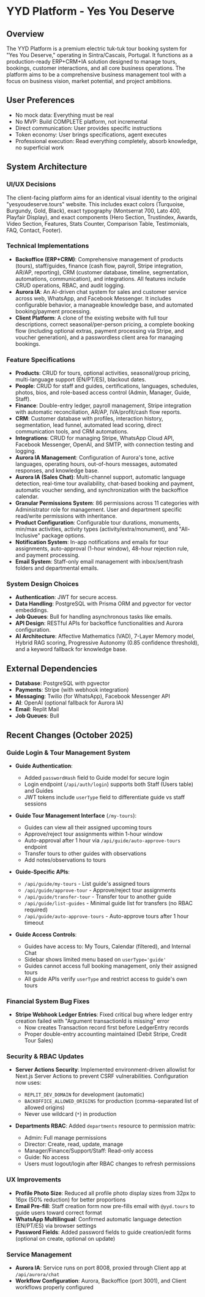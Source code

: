 # YYD Platform - Yes You Deserve

## Overview
The YYD Platform is a premium electric tuk-tuk tour booking system for "Yes You Deserve," operating in Sintra/Cascais, Portugal. It functions as a production-ready ERP+CRM+IA solution designed to manage tours, bookings, customer interactions, and all core business operations. The platform aims to be a comprehensive business management tool with a focus on business vision, market potential, and project ambitions.

## User Preferences
- No mock data: Everything must be real
- No MVP: Build COMPLETE platform, not incremental
- Direct communication: User provides specific instructions
- Token economy: User brings specifications, agent executes
- Professional execution: Read everything completely, absorb knowledge, no superficial work

## System Architecture

### UI/UX Decisions
The client-facing platform aims for an identical visual identity to the original "yesyoudeserve.tours" website. This includes exact colors (Turquoise, Burgundy, Gold, Black), exact typography (Montserrat 700, Lato 400, Playfair Display), and exact components (Hero Section, Trustindex, Awards, Video Section, Features, Stats Counter, Comparison Table, Testimonials, FAQ, Contact, Footer).

### Technical Implementations
- **Backoffice (ERP+CRM)**: Comprehensive management of products (tours), staff/guides, finance (cash flow, payroll, Stripe integration, AR/AP, reporting), CRM (customer database, timeline, segmentation, automations, communication), and integrations. All features include CRUD operations, RBAC, and audit logging.
- **Aurora IA**: An AI-driven chat system for sales and customer service across web, WhatsApp, and Facebook Messenger. It includes configurable behavior, a manageable knowledge base, and automated booking/payment processing.
- **Client Platform**: A clone of the existing website with full tour descriptions, correct seasonal/per-person pricing, a complete booking flow (including optional extras, payment processing via Stripe, and voucher generation), and a passwordless client area for managing bookings.

### Feature Specifications
- **Products**: CRUD for tours, optional activities, seasonal/group pricing, multi-language support (EN/PT/ES), blackout dates.
- **People**: CRUD for staff and guides, certifications, languages, schedules, photos, bios, and role-based access control (Admin, Manager, Guide, Staff).
- **Finance**: Double-entry ledger, payroll management, Stripe integration with automatic reconciliation, AR/AP, IVA/profit/cash flow reports.
- **CRM**: Customer database with profiles, interaction history, segmentation, lead funnel, automated lead scoring, direct communication tools, and CRM automations.
- **Integrations**: CRUD for managing Stripe, WhatsApp Cloud API, Facebook Messenger, OpenAI, and SMTP, with connection testing and logging.
- **Aurora IA Management**: Configuration of Aurora's tone, active languages, operating hours, out-of-hours messages, automated responses, and knowledge base.
- **Aurora IA (Sales Chat)**: Multi-channel support, automatic language detection, real-time tour availability, chat-based booking and payment, automatic voucher sending, and synchronization with the backoffice calendar.
- **Granular Permissions System**: 86 permissions across 11 categories with Administrator role for management. User and department specific read/write permissions with inheritance.
- **Product Configuration**: Configurable tour durations, monuments, min/max activities, activity types (activity/extra/monument), and "All-Inclusive" package options.
- **Notification System**: In-app notifications and emails for tour assignments, auto-approval (1-hour window), 48-hour rejection rule, and payment processing.
- **Email System**: Staff-only email management with inbox/sent/trash folders and departmental emails.

### System Design Choices
- **Authentication**: JWT for secure access.
- **Data Handling**: PostgreSQL with Prisma ORM and pgvector for vector embeddings.
- **Job Queues**: Bull for handling asynchronous tasks like emails.
- **API Design**: RESTful APIs for backoffice functionalities and Aurora configuration.
- **AI Architecture**: Affective Mathematics (VAD), 7-Layer Memory model, Hybrid RAG scoring, Progressive Autonomy (0.85 confidence threshold), and a keyword fallback for knowledge base.

## External Dependencies
- **Database**: PostgreSQL with pgvector
- **Payments**: Stripe (with webhook integration)
- **Messaging**: Twilio (for WhatsApp), Facebook Messenger API
- **AI**: OpenAI (optional fallback for Aurora IA)
- **Email**: Replit Mail
- **Job Queues**: Bull

## Recent Changes (October 2025)

### Guide Login & Tour Management System
- **Guide Authentication**: 
  - Added `passwordHash` field to Guide model for secure login
  - Login endpoint (`/api/auth/login`) supports both Staff (Users table) and Guides
  - JWT tokens include `userType` field to differentiate guide vs staff sessions
  
- **Guide Tour Management Interface** (`/my-tours`):
  - Guides can view all their assigned upcoming tours
  - Approve/reject tour assignments within 1-hour window
  - Auto-approval after 1 hour via `/api/guide/auto-approve-tours` endpoint
  - Transfer tours to other guides with observations
  - Add notes/observations to tours
  
- **Guide-Specific APIs**:
  - `/api/guide/my-tours` - List guide's assigned tours
  - `/api/guide/approve-tour` - Approve/reject tour assignments
  - `/api/guide/transfer-tour` - Transfer tour to another guide
  - `/api/guide/list-guides` - Minimal guide list for transfers (no RBAC required)
  - `/api/guide/auto-approve-tours` - Auto-approve tours after 1 hour timeout
  
- **Guide Access Controls**:
  - Guides have access to: My Tours, Calendar (filtered), and Internal Chat
  - Sidebar shows limited menu based on `userType='guide'`
  - Guides cannot access full booking management, only their assigned tours
  - All guide APIs verify `userType` and restrict access to guide's own tours

### Financial System Bug Fixes
- **Stripe Webhook Ledger Entries**: Fixed critical bug where ledger entry creation failed with "Argument transactionId is missing" error
  - Now creates Transaction record first before LedgerEntry records
  - Proper double-entry accounting maintained (Debit Stripe, Credit Tour Sales)

### Security & RBAC Updates
- **Server Actions Security**: Implemented environment-driven allowlist for Next.js Server Actions to prevent CSRF vulnerabilities. Configuration now uses:
  - `REPLIT_DEV_DOMAIN` for development (automatic)
  - `BACKOFFICE_ALLOWED_ORIGINS` for production (comma-separated list of allowed origins)
  - Never use wildcard (`*`) in production
  
- **Departments RBAC**: Added `departments` resource to permission matrix:
  - Admin: Full manage permissions
  - Director: Create, read, update, manage
  - Manager/Finance/Support/Staff: Read-only access
  - Guide: No access
  - Users must logout/login after RBAC changes to refresh permissions

### UX Improvements
- **Profile Photo Size**: Reduced all profile photo display sizes from 32px to 16px (50% reduction) for better proportions
- **Email Pre-fill**: Staff creation form now pre-fills email with `@yyd.tours` to guide users toward correct format
- **WhatsApp Multilingual**: Confirmed automatic language detection (EN/PT/ES) via browser settings
- **Password Fields**: Added password fields to guide creation/edit forms (optional on create, optional on update)

### Service Management
- **Aurora IA**: Service runs on port 8008, proxied through Client app at `/api/aurora/chat`
- **Workflow Configuration**: Aurora, Backoffice (port 3001), and Client workflows properly configured
